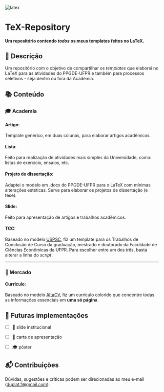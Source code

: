 
<!-- Imagem -->
![latex](https://github.com/felipeduplat/private/blob/7590f0cb1c87be0f053830d160bc0d09d4ee5888/001.png)


<!-- Título -->
# TeX-Repository

**Um repositório contendo _todos_ os meus templates feitos no LaTeX.**


<!-- Descrição -->
## :loudspeaker: Descrição

Um repositório com o objetivo de compartilhar os _templates_ que elaborei no LaTeX para as atividades do PPGDE-UFPR e também para processos seletivos - seja dentro ou fora da Academia.



<!-- Bloco 01 - conteúdo -->
## :books: Conteúdo

<!-- Academia -->
### :mortar_board: Academia

#### Artigo:

Template genérico, em duas colunas, para elaborar artigos acadêmicos.

#### Lista:

Feito para realização de atividades mais simples da Universidade, como: listas de exercício, ensaios, etc.

<!-- #### Pôster: -->

<!-- [em progresso]. -->

#### Projeto de dissertação:

Adaptei o modelo em .docx do PPGDE-UFPR para o LaTeX com mínimas alterações estéticas. Serve para elaborar os projetos de dissertação (e tese).

#### Slide:

Feito para apresentação de artigos e trabalhos acadêmicos.

#### TCC:

Baseado no modelo [USPSC](http://biblioteca.puspsc.usp.br/index.php/pacote-uspsc-modelo-para-teses-e-dissertacoes-em-latex/), fiz um template para os Trabalhos de Conclusão de Curso da graduação, mestrado e doutorado da Faculdade de Ciências Econômicas da UFPR. Para escolher entre um dos três, basta alterar a linha do _script_.


---


<!-- Mercado -->
### :briefcase: Mercado

#### Currículo:

Baseado no modelo [AltaCV](https://pt.overleaf.com/latex/templates/altacv-template/trgqjpwnmtgv), fiz um currículo colorido que concentre todas as informações essenciais em **uma só página**.

<!-- #### Slide: -->

<!-- Feito para apresentações voltadas ao mercado de trabalho. -->

<!-- #### Carta de apresentação: -->

<!-- [em progresso]. -->



<!-- Bloco 02 - calendário -->
## :calendar: Futuras implementações

- [ ] :briefcase:    slide institucional
- [ ] :briefcase:    carta de apresentação
- [ ] :mortar_board: pôster



<!-- Bloco 03 - contribuições -->
## :mailbox_with_mail: Contribuições 

Dúvidas, sugestões e críticas podem ser direcionadas ao meu e-mail (duplat.f@gmail.com).


